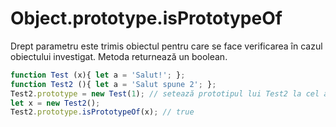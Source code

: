 # Object.prototype.isPrototypeOf

Drept parametru este trimis obiectul pentru care se face verificarea în cazul obiectului investigat.
Metoda returnează un boolean.

```javascript
function Test (x){ let a = 'Salut!'; };
function Test2 (){ let a = 'Salut spune 2'; };
Test2.prototype = new Test(1); // setează prototipul lui Test2 la cel al lui Test.
let x = new Test2();
Test2.prototype.isPrototypeOf(x); // true
```
